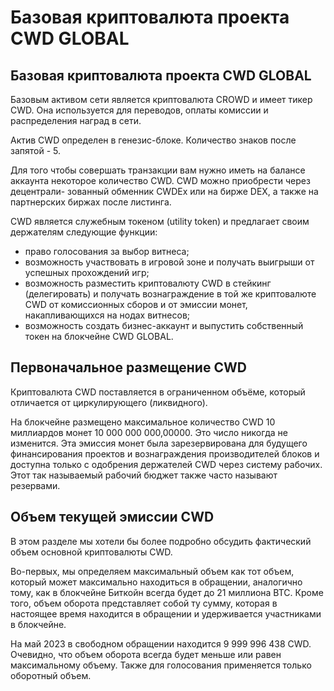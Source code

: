 # Базовая криптовалюта проекта CWD GLOBAL

## Базовая криптовалюта проекта CWD GLOBAL

Базовым активом сети является криптовалюта CROWD и имеет тикер CWD. Она используется для переводов, оплаты комиссии и распределения наград в сети.

Актив CWD определен в генезис-блоке. Количество знаков после запятой - 5.

Для того чтобы совершать транзакции вам нужно иметь на балансе аккаунта некоторое количество CWD. CWD можно приобрести через децентрали- зованный обменник CWDEx или на бирже DEX, а также на партнерских биржах после листинга.

CWD является служебным токеном (utility token) и предлагает своим держателям следующие функции:

* право голосования за выбор витнеса;
* возможность участвовать в игровой зоне и получать выигрыши от успешных прохождений игр;
* возможность разместить криптовалюту CWD в стейкинг (делегировать) и получать вознаграждение в той же криптовалюте CWD от комиссионных сборов и от эмиссии монет, накапливающихся на нодах витнесов;
* возможность создать бизнес-аккаунт и выпустить собственный токен на блокчейне CWD GLOBAL.

## Первоначальное размещение CWD

Криптовалюта CWD поставляется в ограниченном объёме, который отличается от циркулирующего (ликвидного).

На блокчейне размещено максимальное количество CWD 10 миллиардов монет 10 000 000 000,00000. Это число никогда не изменится. Эта эмиссия монет была зарезервирована для будущего финансирования проектов и вознаграждения производителей блоков и доступна только с одобрения держателей CWD через систему рабочих. Этот так называемый рабочий бюджет также часто называют резервами.

## Объем текущей эмиссии CWD

В этом разделе мы хотели бы более подробно обсудить фактический объем основной криптовалюты CWD.

Во-первых, мы определяем максимальный объем как тот объем, который может максимально находиться в обращении, аналогично тому, как в блокчейне Биткойн всегда будет до 21 миллиона BTC. Кроме того, объем оборота представляет собой ту сумму, которая в настоящее время находится в обращении и удерживается участниками в блокчейне.

На май 2023 в свободном обращении находится 9 999 996 438 CWD. Очевидно, что объем оборота всегда будет меньше или равен максимальному объему. Также для голосования применяется только оборотный объем.
